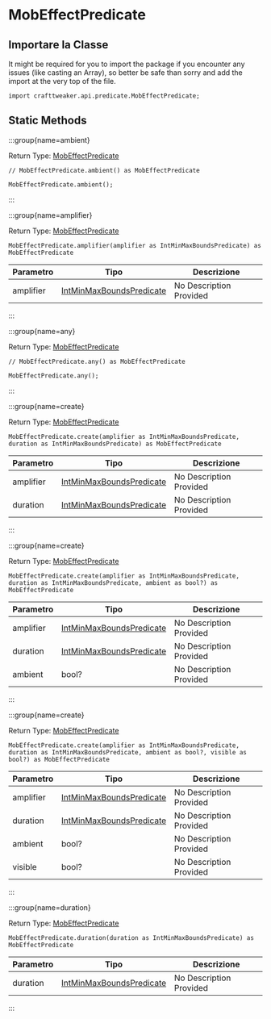 # MobEffectPredicate

## Importare la Classe

It might be required for you to import the package if you encounter any issues (like casting an Array), so better be safe than sorry and add the import at the very top of the file.
```zenscript
import crafttweaker.api.predicate.MobEffectPredicate;
```


## Static Methods

:::group{name=ambient}

Return Type: [MobEffectPredicate](/vanilla/api/predicate/MobEffectPredicate)

```zenscript
// MobEffectPredicate.ambient() as MobEffectPredicate

MobEffectPredicate.ambient();
```

:::

:::group{name=amplifier}

Return Type: [MobEffectPredicate](/vanilla/api/predicate/MobEffectPredicate)

```zenscript
MobEffectPredicate.amplifier(amplifier as IntMinMaxBoundsPredicate) as MobEffectPredicate
```

| Parametro | Tipo                                                                        | Descrizione             |
| --------- | --------------------------------------------------------------------------- | ----------------------- |
| amplifier | [IntMinMaxBoundsPredicate](/vanilla/api/predicate/IntMinMaxBoundsPredicate) | No Description Provided |


:::

:::group{name=any}

Return Type: [MobEffectPredicate](/vanilla/api/predicate/MobEffectPredicate)

```zenscript
// MobEffectPredicate.any() as MobEffectPredicate

MobEffectPredicate.any();
```

:::

:::group{name=create}

Return Type: [MobEffectPredicate](/vanilla/api/predicate/MobEffectPredicate)

```zenscript
MobEffectPredicate.create(amplifier as IntMinMaxBoundsPredicate, duration as IntMinMaxBoundsPredicate) as MobEffectPredicate
```

| Parametro | Tipo                                                                        | Descrizione             |
| --------- | --------------------------------------------------------------------------- | ----------------------- |
| amplifier | [IntMinMaxBoundsPredicate](/vanilla/api/predicate/IntMinMaxBoundsPredicate) | No Description Provided |
| duration  | [IntMinMaxBoundsPredicate](/vanilla/api/predicate/IntMinMaxBoundsPredicate) | No Description Provided |


:::

:::group{name=create}

Return Type: [MobEffectPredicate](/vanilla/api/predicate/MobEffectPredicate)

```zenscript
MobEffectPredicate.create(amplifier as IntMinMaxBoundsPredicate, duration as IntMinMaxBoundsPredicate, ambient as bool?) as MobEffectPredicate
```

| Parametro | Tipo                                                                        | Descrizione             |
| --------- | --------------------------------------------------------------------------- | ----------------------- |
| amplifier | [IntMinMaxBoundsPredicate](/vanilla/api/predicate/IntMinMaxBoundsPredicate) | No Description Provided |
| duration  | [IntMinMaxBoundsPredicate](/vanilla/api/predicate/IntMinMaxBoundsPredicate) | No Description Provided |
| ambient   | bool?                                                                       | No Description Provided |


:::

:::group{name=create}

Return Type: [MobEffectPredicate](/vanilla/api/predicate/MobEffectPredicate)

```zenscript
MobEffectPredicate.create(amplifier as IntMinMaxBoundsPredicate, duration as IntMinMaxBoundsPredicate, ambient as bool?, visible as bool?) as MobEffectPredicate
```

| Parametro | Tipo                                                                        | Descrizione             |
| --------- | --------------------------------------------------------------------------- | ----------------------- |
| amplifier | [IntMinMaxBoundsPredicate](/vanilla/api/predicate/IntMinMaxBoundsPredicate) | No Description Provided |
| duration  | [IntMinMaxBoundsPredicate](/vanilla/api/predicate/IntMinMaxBoundsPredicate) | No Description Provided |
| ambient   | bool?                                                                       | No Description Provided |
| visible   | bool?                                                                       | No Description Provided |


:::

:::group{name=duration}

Return Type: [MobEffectPredicate](/vanilla/api/predicate/MobEffectPredicate)

```zenscript
MobEffectPredicate.duration(duration as IntMinMaxBoundsPredicate) as MobEffectPredicate
```

| Parametro | Tipo                                                                        | Descrizione             |
| --------- | --------------------------------------------------------------------------- | ----------------------- |
| duration  | [IntMinMaxBoundsPredicate](/vanilla/api/predicate/IntMinMaxBoundsPredicate) | No Description Provided |


:::

